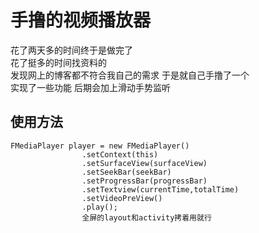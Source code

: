 手撸的视频播放器<br>
======
花了两天多的时间终于是做完了<br>
花了挺多的时间找资料的 <br>
发现网上的博客都不符合我自己的需求 于是就自己手撸了一个<br>
实现了一些功能 后期会加上滑动手势监听<br>


使用方法<br>
-------
```
FMediaPlayer player = new FMediaPlayer()
                .setContext(this)
                .setSurfaceView(surfaceView)
                .setSeekBar(seekBar)
                .setProgressBar(progressBar)
                .setTextview(currentTime,totalTime)
                .setVideoPreView()
                .play();
                全屏的layout和activity拷着用就行
```
